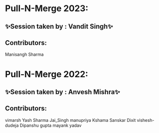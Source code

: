 # Pull-N-Merge 2023:

## ✨Session taken by : Vandit Singh✨

## Contributors:
Manisangh Sharma

# Pull-N-Merge 2022:

## ✨Session taken by : Anvesh Mishra✨

## Contributors:
vimarsh
Yash Sharma
Jai_Singh
manupriya
Kshama
Sanskar Dixit
vishesh-dudeja
Dipanshu gupta
mayank yadav
